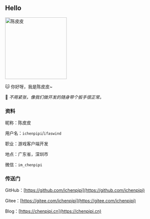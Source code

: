 ## Hello

<img src="https://avatars.githubusercontent.com/u/5007047" alt="陈皮皮" width="200">

🐱 你好呀，我是陈皮皮~

🔧 *不用紧张，像我们做开发的随身带个扳手很正常。*

### 资料

昵称：陈皮皮

用户名：`ichenpipi`/`ifaswind`

职业：游戏客户端开发

地点：广东省，深圳市

微信：`im_chenpipi`

### 传送门

GitHub：[https://github.com/ichenpipi](https://github.com/ichenpipi)

Gitee：[https://gitee.com/ichenpipi](https://gitee.com/ichenpipi)

Blog：[https://chenpipi.cn](https://chenpipi.cn)
